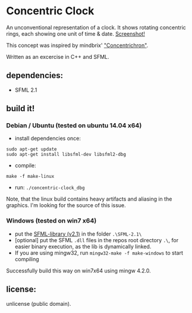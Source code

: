 # Concentric Clock

An unconventional representation of a clock.
It shows rotating concentric rings, each showing one unit of time & date.
[Screenshot!](http://github.com/noerw/concentric-clock/blob/master/screenshot.png)

This concept was inspired by mindbrix' ["Concentrichron"](http://www.concentrichron.com/).

Written as an excercise in C++ and SFML.

## dependencies:
* SFML 2.1

## build it!

### Debian / Ubuntu (tested on ubuntu 14.04 x64)
* install dependencies once:
```
sudo apt-get update
sudo apt-get install libsfml-dev libsfml2-dbg
```
* compile:
```
make -f make-linux
```
* run: `./concentric-clock_dbg`

Note, that the linux build contains heavy artifacts and aliasing in the graphics. I'm looking for the source of this issue.

### Windows (tested on win7 x64)
* put the [SFML-library (v2.1)](http://www.sfml-dev.org/download/sfml/2.1/) in the folder `.\SFML-2.1\`
* [optional] put the SFML `.dll` files in the repos root directory `.\`, for easier binary execution, as the lib is dynamically linked.
* If you are using mingw32, run `mingw32-make -f make-windows` to start compiling

Successfully build this way on win7x64 using mingw 4.2.0.

## license:
unlicense (public domain).
